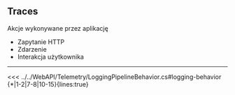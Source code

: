 ## Traces
Akcje wykonywane przez aplikację

- Zapytanie HTTP
- Zdarzenie
- Interakcja użytkownika


---

<<< ../../WebAPI/Telemetry/LoggingPipelineBehavior.cs#logging-behavior {*|1-2|7-8|10-15}{lines:true}

